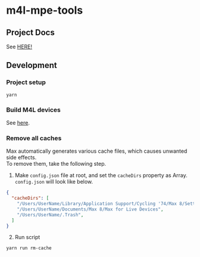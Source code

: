 # m4l-mpe-tools

## Project Docs
See [HERE!](https://scrapbox.io/frontier-of-music/Project_Starling_Docs_Main_Page)

## Development
### Project setup
```
yarn
```
### Build M4L devices
See [here](https://scrapbox.io/frontier-of-music/WIP:_How_to_build_M4L_devices).

### Remove all caches
Max automatically generates various cache files, which causes unwanted side effects.  
To remove them, take the following step.

1. Make `config.json` file at root, and set the `cacheDirs` property as Array.
`config.json` will look like below.
```json
{
  "cacheDirs": [
    "/Users/UserName/Library/Application Support/Cycling '74/Max 8/Settings/temp64-live/mxt", 
    "/Users/UserName/Documents/Max 8/Max for Live Devices", 
    "/Users/UserName/.Trash",
  ]
}
```
2. Run script
```
yarn run rm-cache
```
